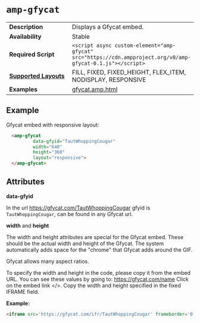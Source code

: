 <!---
Copyright 2015 The AMP HTML Authors. All Rights Reserved.

Licensed under the Apache License, Version 2.0 (the "License");
you may not use this file except in compliance with the License.
You may obtain a copy of the License at

      http://www.apache.org/licenses/LICENSE-2.0

Unless required by applicable law or agreed to in writing, software
distributed under the License is distributed on an "AS-IS" BASIS,
WITHOUT WARRANTIES OR CONDITIONS OF ANY KIND, either express or implied.
See the License for the specific language governing permissions and
limitations under the License.
-->

# <a name="amp-gfycat"></a> `amp-gfycat`

<table>
  <tr>
    <td width="40%"><strong>Description</strong></td>
    <td>Displays a Gfycat embed.</td>
  </tr>
  <tr>
    <td width="40%"><strong>Availability</strong></td>
    <td>Stable</td>
  </tr>
  <tr>
    <td width="40%"><strong>Required Script</strong></td>
    <td><code>&lt;script async custom-element="amp-gfycat" src="https://cdn.ampproject.org/v0/amp-gfycat-0.1.js">&lt;/script></code></td>
  </tr>
  <tr>
    <td class="col-fourty"><strong><a href="https://www.ampproject.org/docs/guides/responsive/control_layout.html">Supported Layouts</a></strong></td>
    <td>FILL, FIXED, FIXED_HEIGHT, FLEX_ITEM, NODISPLAY, RESPONSIVE</td>
  </tr>
  <tr>
    <td width="40%"><strong>Examples</strong></td>
    <td><a href="https://github.com/ampproject/amphtml/blob/master/examples/gfycat.amp.html">gfycat.amp.html</a></td>
  </tr>
</table>

## Example

Gfycat embed with responsive layout:

```html
  <amp-gfycat
          data-gfyid="TautWhoppingCougar"
          width="640"
          height="360"
          layout="responsive">
  </amp-gfycat>
```

## Attributes

**data-gfyid**

In the url https://gfycat.com/TautWhoppingCougar gfyid is `TautWhoppingCougar`, can be found in any Gfycat url.

**width** and **height**

The width and height attributes are special for the Gfycat embed. These should be the actual width and height of the Gfycat. The system automatically adds space for the "chrome" that Gfycat adds around the GIF.

Gfycat allows many aspect ratios.

To specify the width and height in the code, please copy it from the embed URL. You can see these values by going to:
https://gfycat.com/name
Click on the embed link </>. Copy the width and height specified in the fixed IFRAME field.

**Example:**

```html
<iframe src='https://gfycat.com/ifr/TautWhoppingCougar' frameborder='0' scrolling='no' width='640' height='360' allowfullscreen></iframe>
```
